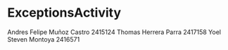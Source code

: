# ExceptionsActivity
Andres Felipe Muñoz Castro 2415124
Thomas Herrera Parra 2417158
Yoel Steven Montoya 2416571
